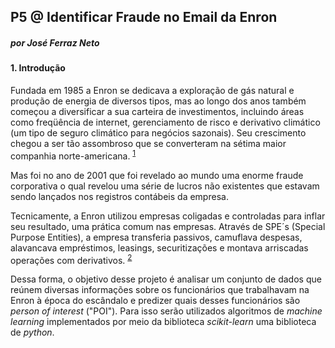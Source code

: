 ## P5 @ Identificar Fraude no Email da Enron

##### por José Ferraz Neto

#### 1. Introdução

Fundada em 1985 a Enron se dedicava a exploração de gás natural e produção de energia de diversos tipos, mas ao longo dos anos também começou a diversificar a sua carteira de investimentos, incluindo áreas como freqüência de internet, gerenciamento de risco e derivativo climático (um tipo de seguro climático para negócios sazonais). Seu crescimento chegou a ser tão assombroso que se converteram na sétima maior companhia norte-americana. <sup>[1](http://www.marcosassi.com.br/grandes-fraudes-da-historia-o-caso-enron)</sup>

Mas foi no ano de 2001 que foi revelado ao mundo uma enorme fraude corporativa o qual revelou uma série de lucros não existentes que estavam sendo lançados nos registros contábeis da empresa.

Tecnicamente, a Enron utilizou empresas coligadas e controladas para inflar seu resultado, uma prática comum nas empresas. Através de SPE´s (Special Purpose Entities), a empresa transferia passivos, camuflava despesas, alavancava empréstimos, leasings, securitizações e montava arriscadas operações com derivativos. <sup>[2](http://www.provedor.nuca.ie.ufrj.br/eletrobras/artigos/schmitt1.htm)</sup>

Dessa forma, o objetivo desse projeto é analisar um conjunto de dados que reúnem diversas informações sobre os funcionários que trabalhavam na Enron à época do escândalo e predizer quais desses funcionários são *person of interest* ("POI"). Para isso serão utilizados algoritmos de *machine learning* implementados por meio da biblioteca *scikit-learn* uma biblioteca de *python*.
